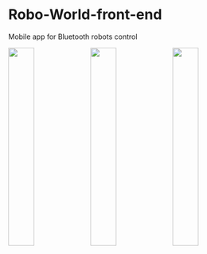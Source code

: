 # Robo-World-front-end
Mobile app for Bluetooth robots control

<img src="https://github.com/BlajanGeorge/Robo-World-front-end/assets/75776275/e21643ec-e590-47ae-aa7e-0cdf80102ba4" width=32% height=32%>
<img src="https://github.com/BlajanGeorge/Robo-World-front-end/assets/75776275/0b592d8c-f2ce-4d15-a812-6026e4b52ee8" width=32% height=32%>
<img src="https://github.com/BlajanGeorge/Robo-World-front-end/assets/75776275/944cbd43-2c85-48a3-96f4-53c871ca9266" width=32% height=32%>
